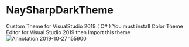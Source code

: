 # NaySharpDarkTheme
Custom Theme for VisualStudio 2019 ( C# )
You must install Color Theme Editor for Visual Studio 2019 then Import this theme
![Annotation 2019-10-27 155900](https://user-images.githubusercontent.com/50548116/67636046-0fe68980-f8d5-11e9-89f9-6714903f87a8.png)
